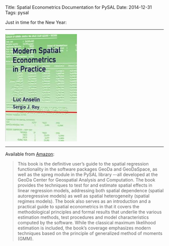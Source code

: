 Title: Spatial Econometrics Documentation for PySAL
Date: 2014-12-31
Tags: pysal

Just in time for the New Year:

---
![cover](images/mse.png)

---

Available from [Amazon]:

> This book is the definitive user’s guide to the spatial regression
> functionality in the software packages GeoDa and GeoDaSpace, as well as the
> spreg module in the PySAL library –-all developed at the GeoDa Center for
> Geospatial Analysis and Computation. The book provides the techniques to test
> for and estimate spatial effects in linear regression models, addressing both
> spatial dependence (spatial autoregressive models) as well as spatial
> heterogeneity (spatial regimes models). The book also serves as an
> introduction and a practical guide to spatial econometrics in that it covers
> the methodological principles and formal results that underlie the various
> estimation methods, test procedures and model characteristics computed by the
> software. While the classical maximum likelihood estimation is included, the
> book’s coverage emphasizes modern techniques based on the principle of
> generalized method of moments (GMM).  


[Amazon]: http://www.amazon.com/gp/product/0986342106/sr=8-1/qid=1420070700/ref=olp_product_details?ie=UTF8&me=&qid=1420070700&sr=8-1
